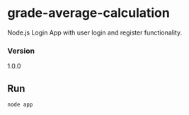 # grade-average-calculation

Node.js Login App with user login and register functionality.

### Version

1.0.0


## Run

```bash
node app
```
